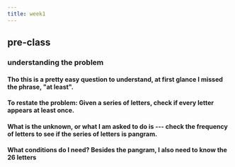 ```yaml
---
title: week1
---
```


## pre-class
### understanding the problem
#### Tho this is a pretty easy question to understand, at first glance I missed the phrase, "at least".
#### To restate the problem: Given a series of letters, check if every letter appears at least once.
#### What is the unknown, or what I am asked to do is --- check the frequency of letters to see if the series of letters is pangram.
#### What conditions do I need? Besides the pangram, I also need to know the 26 letters

